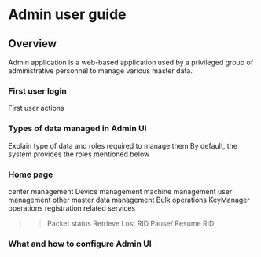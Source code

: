 # Admin user guide

## Overview
Admin application is a web-based application used by a privileged group of administrative personnel to manage various master data. 

### First user login
First user actions



### Types of data managed in Admin UI

Explain type of data and roles required to manage them
By default, the system provides the roles mentioned below

### Home page
center management
Device management
machine management
user management
other master data management
Bulk operations
KeyManager operations
registration related services
>> Packet status
>> Retrieve Lost RID
>> Pause/ Resume RID




### What and how to configure Admin UI











